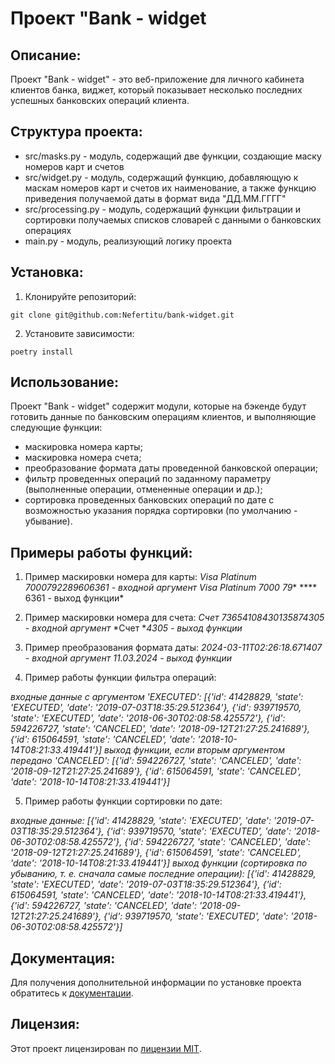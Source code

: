 # Проект **"Bank - widget**

## Описание:

Проект "Bank - widget" - это веб-приложение  для личного кабинета 
клиентов банка, виджет, который показывает несколько последних 
успешных банковских операций клиента.

## Структура проекта:

* src/masks.py - модуль, содержащий две функции, создающие маску 
номеров карт и счетов
* src/widget.py - модуль, содержащий функцию, добавляющую к маскам 
номеров карт и счетов их наименование, а также функцию приведения 
получаемой даты в формат вида "ДД.ММ.ГГГГ" 
* src/processing.py - модуль, содержащий функции фильтрации и 
сортировки получаемых списков словарей с данными о банковских операциях
* main.py - модуль, реализующий логику проекта

## Установка:

1. Клонируйте репозиторий:
```
git clone git@github.com:Nefertitu/bank-widget.git
```
2. Установите зависимости:
```
poetry install
```
## Использование:

Проект "Bank - widget" содержит модули, которые на бэкенде будут готовить 
данные по банковским операциям клиентов, и выполняющие следующие функции:
+ маскировка номера карты;
+ маскировка номера счета;
+ преобразование формата даты проведенной банковской операции;
+ фильтр проведенных операций по заданному параметру (выполненные операции, 
отмененные операции и др.);
+ сортировка проведенных банковских операций по дате с возможностью 
указания порядка сортировки (по умолчанию - убывание).

## Примеры работы функций:

1. Пример маскировки номера для карты:
*Visa Platinum 7000792289606361  - входной аргумент*
*Visa Platinum 7000 79** **** 6361  - выход функции*

2. Пример маскировки номера для счета:
*Счет 73654108430135874305  - входной аргумент*
*Счет **4305  - выход функции*

3. Пример преобразования формата даты:
*2024-03-11T02:26:18.671407  - входной аргумент*
*11.03.2024  - выход функции*

4. Пример работы функции фильтра операций:

*входные данные с аргументом 'EXECUTED':*
*[{'id': 41428829, 'state': 'EXECUTED', 'date': '2019-07-03T18:35:29.512364'}, {'id': 939719570, 'state': 'EXECUTED', 'date': '2018-06-30T02:08:58.425572'}, {'id': 594226727, 'state': 'CANCELED', 'date': '2018-09-12T21:27:25.241689'}, {'id': 615064591, 'state': 'CANCELED', 'date': '2018-10-14T08:21:33.419441'}]*
*выход функции, если вторым аргументом передано 'CANCELED':*
*[{'id': 594226727, 'state': 'CANCELED', 'date': '2018-09-12T21:27:25.241689'}, {'id': 615064591, 'state': 'CANCELED', 'date': '2018-10-14T08:21:33.419441'}]*

5. Пример работы функции сортировки по дате:

*входные данные:*
*[{'id': 41428829, 'state': 'EXECUTED', 'date': '2019-07-03T18:35:29.512364'}, {'id': 939719570, 'state': 'EXECUTED', 'date': '2018-06-30T02:08:58.425572'}, {'id': 594226727, 'state': 'CANCELED', 'date': '2018-09-12T21:27:25.241689'}, {'id': 615064591, 'state': 'CANCELED', 'date': '2018-10-14T08:21:33.419441'}]*
*выход функции (сортировка по убыванию, т. е. сначала самые последние операции):*
*[{'id': 41428829, 'state': 'EXECUTED', 'date': '2019-07-03T18:35:29.512364'}, {'id': 615064591, 'state': 'CANCELED', 'date': '2018-10-14T08:21:33.419441'}, {'id': 594226727, 'state': 'CANCELED', 'date': '2018-09-12T21:27:25.241689'}, {'id': 939719570, 'state': 'EXECUTED', 'date': '2018-06-30T02:08:58.425572'}]*

## Документация:

Для получения дополнительной информации по установке проекта обратитесь к [документации](docs/README.md).

## Лицензия:

Этот проект лицензирован по [лицензии MIT](LICENSE.txt).